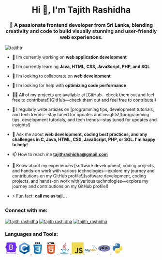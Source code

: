 <h1 align="center">Hi 👋, I'm Tajith Rashidha</h1>
<h3 align="center">🌟 A passionate frontend developer from Sri Lanka, blending creativity and code to build visually stunning and user-friendly web experiences.</h3>

<p align="left"> <img src="https://komarev.com/ghpvc/?username=tajithtr&label=Profile%20views&color=0e75b6&style=flat" alt="tajithtr" /> </p>

- 🔭 I’m currently working on **web application development**

- 🌱 I’m currently learning **Java, HTML, CSS, JavaScript, PHP, and SQL**

- 👯 I’m looking to collaborate on **web development**

- 🤝 I’m looking for help with **optimizing code performance**

- 👨‍💻 All of my projects are available at [GitHub—check them out and feel free to contribute!](GitHub—check them out and feel free to contribute!)

- 📝 I regularly write articles on [programming tips, development tutorials, and tech trends—stay tuned for updates and insights!](programming tips, development tutorials, and tech trends—stay tuned for updates and insights!)

- 💬 Ask me about **web development, coding best practices, and any challenges in C, Java, HTML, CSS, JavaScript, PHP, or SQL. I'm happy to help!**

- 📫 How to reach me **tajithrashidha@gmail.com**

- 📄 Know about my experiences [software development, coding projects, and hands-on work with various technologies—explore my journey and contributions on my GitHub profile!](software development, coding projects, and hands-on work with various technologies—explore my journey and contributions on my GitHub profile!)

- ⚡ Fun fact: **call me as taji...**

<h3 align="left">Connect with me:</h3>
<p align="left">
<a href="https://linkedin.com/in/tajith rashidha" target="blank"><img align="center" src="https://raw.githubusercontent.com/rahuldkjain/github-profile-readme-generator/master/src/images/icons/Social/linked-in-alt.svg" alt="tajith rashidha" height="30" width="40" /></a>
<a href="https://fb.com/tajith rashidha" target="blank"><img align="center" src="https://raw.githubusercontent.com/rahuldkjain/github-profile-readme-generator/master/src/images/icons/Social/facebook.svg" alt="tajith rashidha" height="30" width="40" /></a>
<a href="https://instagram.com/tajith_rashidha" target="blank"><img align="center" src="https://raw.githubusercontent.com/rahuldkjain/github-profile-readme-generator/master/src/images/icons/Social/instagram.svg" alt="tajith_rashidha" height="30" width="40" /></a>
</p>

<h3 align="left">Languages and Tools:</h3>
<p align="left"> <a href="https://getbootstrap.com" target="_blank" rel="noreferrer"> <img src="https://raw.githubusercontent.com/devicons/devicon/master/icons/bootstrap/bootstrap-plain-wordmark.svg" alt="bootstrap" width="40" height="40"/> </a> <a href="https://www.cprogramming.com/" target="_blank" rel="noreferrer"> <img src="https://raw.githubusercontent.com/devicons/devicon/master/icons/c/c-original.svg" alt="c" width="40" height="40"/> </a> <a href="https://www.w3schools.com/css/" target="_blank" rel="noreferrer"> <img src="https://raw.githubusercontent.com/devicons/devicon/master/icons/css3/css3-original-wordmark.svg" alt="css3" width="40" height="40"/> </a> <a href="https://www.w3.org/html/" target="_blank" rel="noreferrer"> <img src="https://raw.githubusercontent.com/devicons/devicon/master/icons/html5/html5-original-wordmark.svg" alt="html5" width="40" height="40"/> </a> <a href="https://www.java.com" target="_blank" rel="noreferrer"> <img src="https://raw.githubusercontent.com/devicons/devicon/master/icons/java/java-original.svg" alt="java" width="40" height="40"/> </a> <a href="https://developer.mozilla.org/en-US/docs/Web/JavaScript" target="_blank" rel="noreferrer"> <img src="https://raw.githubusercontent.com/devicons/devicon/master/icons/javascript/javascript-original.svg" alt="javascript" width="40" height="40"/> </a> <a href="https://www.mysql.com/" target="_blank" rel="noreferrer"> <img src="https://raw.githubusercontent.com/devicons/devicon/master/icons/mysql/mysql-original-wordmark.svg" alt="mysql" width="40" height="40"/> </a> <a href="https://www.php.net" target="_blank" rel="noreferrer"> <img src="https://raw.githubusercontent.com/devicons/devicon/master/icons/php/php-original.svg" alt="php" width="40" height="40"/> </a> <a href="https://www.python.org" target="_blank" rel="noreferrer"> <img src="https://raw.githubusercontent.com/devicons/devicon/master/icons/python/python-original.svg" alt="python" width="40" height="40"/> </a> </p>


